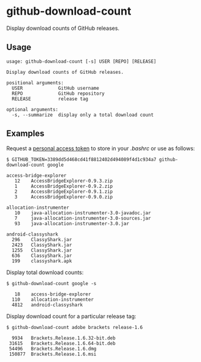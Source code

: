 # github-download-count

Display download counts of GitHub releases.

Usage
------

    usage: github-download-count [-s] USER [REPO] [RELEASE]

    Display download counts of GitHub releases.

    positional arguments:
      USER             GitHub username
      REPO             GitHub repository
      RELEASE          release tag

    optional arguments:
      -s, --summarize  display only a total download count

Examples
---------

Request a [personal access token](https://github.com/settings/tokens) to store in your *.bashrc* or use as follows:

    $ GITHUB_TOKEN=3389dd5d468cd41f8812402d494089f4d1c934a7 github-download-count google

    access-bridge-explorer
       12    AccessBridgeExplorer-0.9.3.zip
       1     AccessBridgeExplorer-0.9.2.zip
       2     AccessBridgeExplorer-0.9.1.zip
       3     AccessBridgeExplorer-0.9.0.zip

    allocation-instrumenter
       10    java-allocation-instrumenter-3.0-javadoc.jar
       7     java-allocation-instrumenter-3.0-sources.jar
       93    java-allocation-instrumenter-3.0.jar

    android-classyshark
      296    ClassyShark.jar
      2423   ClassyShark.jar
      1255   ClassyShark.jar
      636    ClassyShark.jar
      199    classyshark.apk

Display total download counts:

    $ github-download-count google -s

       18    access-bridge-explorer
      110    allocation-instrumenter
      4812   android-classyshark

Display download count for a particular release tag:

    $ github-download-count adobe brackets release-1.6

      9934   Brackets.Release.1.6.32-bit.deb
     31615   Brackets.Release.1.6.64-bit.deb
     54496   Brackets.Release.1.6.dmg
     150877  Brackets.Release.1.6.msi
